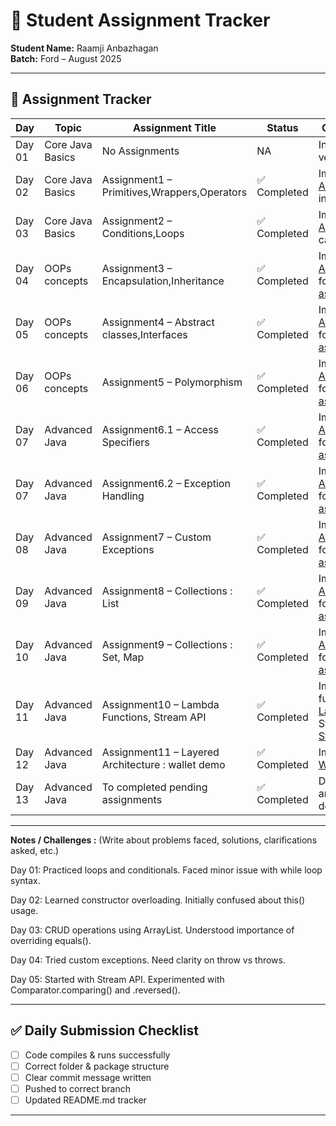 # 📘 Student Assignment Tracker  

**Student Name:** Raamji Anbazhagan <br>
**Batch:** Ford – August 2025  

---

## 📅 Assignment Tracker  

| Day   | Topic                | Assignment Title                        | Status       | Commit Message Example                                |
|-------|----------------------|-----------------------------------------|--------------|------------------------------------------------------|
| Day 01 | Core Java Basics     | No Assignments       | NA   | Introduction to Java & its versions and some basics.             |
| Day 02 | Core Java Basics     | Assignment1 – Primitives,Wrappers,Operators       | ✅ Completed    | Implemented in [Assignment1.java](Assignments/Assignment1.java) and called in [Driver.java](Assignments/Driver.java)              |
| Day 03 | Core Java Basics         | Assignment2 – Conditions,Loops         | ✅ Completed    | Implemented in [Assignment2Part2.java](Assignments/Assignment1.java) and called in [Driver.java](Assignments/Driver.java)       |
| Day 04 | OOPs concepts          | Assignment3 – Encapsulation,Inheritance       | ✅ Completed | Implemented in [Assignments/assignment3](./Assignments/assignment3/) folder and called in [assignment3/Driver.java](Assignments/assignment3/Driver.java)         |
| Day 05 | OOPs concepts    | Assignment4 – Abstract classes,Interfaces  | ✅ Completed    | Implemented in [Assignments/assignment4](./Assignments/assignment4/) folder and called in [assignment4/Driver.java](Assignments/assignment4/Driver.java)     |
| Day 06 | OOPs concepts    | Assignment5 – Polymorphism   | ✅ Completed   | Implemented in [Assignments/assignment5](./Assignments/assignment5/) folder and called in [assignment5/Driver.java](Assignments/assignment5/Driver.java)               |
| Day 07 | Advanced Java    | Assignment6.1 – Access Specifiers | ✅ Completed   | Implemented in [Assignments/assignment6_1](./Assignments/assignment6_1/) folder and called in [assignment6_1/Driver.java](Assignments/assignment6_1/Driver.java)               |
| Day 07 | Advanced Java    | Assignment6.2 – Exception Handling  | ✅ Completed   | Implemented in [Assignments/assignment6_2](./Assignments/assignment6_2/) folder and called in [assignment6_2/Driver.java](Assignments/assignment6_2/Driver.java)               |
| Day 08 | Advanced Java   | Assignment7 – Custom Exceptions   | ✅ Completed   | Implemented in [Assignments/assignment7](./Assignments/assignment7/) folder and called in [assignment7/Driver.java](Assignments/assignment7/Driver.java)               |
| Day 09 | Advanced Java    | Assignment8 – Collections : List  | ✅ Completed   | Implemented in [Assignments/assignment8](./Assignments/assignment8/) folder and called in [assignment8/Driver.java](Assignments/assignment8/Driver.java)               |
| Day 10 | Advanced Java    | Assignment9 – Collections : Set, Map  | ✅ Completed   | Implemented in [Assignments/assignment9](./Assignments/assignment9/) folder and called in [assignment9/Driver.java](Assignments/assignment9/Driver.java)               |
| Day 11 | Advanced Java    | Assignment10 – Lambda Functions, Stream API   | ✅ Completed   | Implemented Lambda  functions  in [LambdaDriver.java](Assignments/assignment10/LambdaDriver.java) and Stream API in [StreamDriver.java](Assignments/assignment10/StreamDriver.java)           |
| Day 12 | Advanced Java    | Assignment11 –  Layered Architecture : wallet demo  | ✅ Completed   | Implemented in   [WalletServiceImpl.java](./Assignments/WalletServiceImpl.java)        |
| Day 13 | Advanced Java    | To completed pending assignments   | ✅ Completed   | Discussed the layered architecture with wallet demo     |



---

**Notes / Challenges :** (Write about problems faced, solutions, clarifications asked, etc.)

Day 01: Practiced loops and conditionals. Faced minor issue with while loop syntax.

Day 02: Learned constructor overloading. Initially confused about this() usage.

Day 03: CRUD operations using ArrayList. Understood importance of overriding equals().

Day 04: Tried custom exceptions. Need clarity on throw vs throws.

Day 05: Started with Stream API. Experimented with Comparator.comparing() and .reversed().


---

## ✅ Daily Submission Checklist  

- [ ] Code compiles & runs successfully  
- [ ] Correct folder & package structure  
- [ ] Clear commit message written  
- [ ] Pushed to correct branch  
- [ ] Updated README.md tracker  

---
